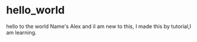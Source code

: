 # hello_world
hello to the world
Name's Alex and iI am new to this, I made this by tutorial,I am learning.
